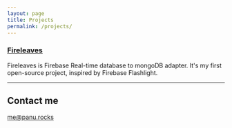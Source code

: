 ```yaml
---
layout: page
title: Projects
permalink: /projects/
---
```


### [Fireleaves](https://github.com/pguyson/fireleaves) 
  Fireleaves is Firebase Real-time database to mongoDB adapter.
  It's my first open-source project, inspired by Firebase Flashlight.

***

## Contact me

[me@panu.rocks](mailto:me@panu.rocks)
